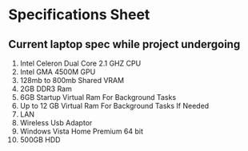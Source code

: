 # Specifications Sheet

## Current laptop spec while project undergoing
1. Intel Celeron Dual Core 2.1 GHZ CPU
2. Intel GMA 4500M GPU 
3. 128mb to 800mb Shared VRAM
4. 2GB DDR3 Ram
5. 6GB Startup Virtual Ram For Background Tasks
6. Up to 12 GB Virtual Ram For Background Tasks If Needed
7. LAN
8. Wireless Usb Adaptor
9. Windows Vista Home Premium 64 bit
10. 500GB HDD
